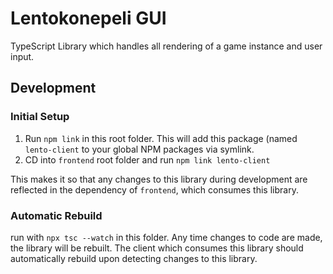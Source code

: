 # Lentokonepeli GUI

TypeScript Library which handles all
rendering of a game instance and user input.

## Development

### Initial Setup

1. Run `npm link` in this root folder.
This will add this package (named `lento-client` to your global NPM packages via symlink.
2. CD into `frontend` root folder and run `npm link lento-client`

This makes it so that any changes to this library during development are reflected in the dependency of `frontend`, which consumes this library.

### Automatic Rebuild

run with `npx tsc --watch` in this folder.
Any time changes to code are made,
the library will be rebuilt.
The client which consumes this library
should automatically rebuild upon detecting changes to this library.